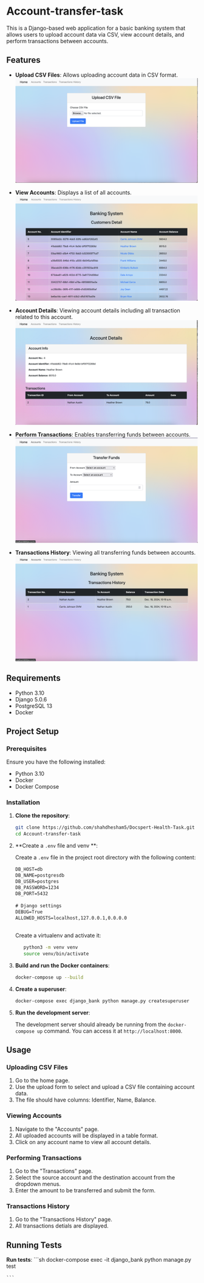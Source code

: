 # Account-transfer-task

This is a Django-based web application for a basic banking system that allows users to upload account data via CSV, view account details, and perform transactions between accounts.

## Features

- **Upload CSV Files**: Allows uploading account data in CSV format.
  ![Upload CSV Form](images/upload.png)
- **View Accounts**: Displays a list of all accounts.
  ![View Accounts](images/accounts.png)
- **Account Details**: Viewing account details including all transaction related to this account.
  ![Perform Transactions](images/details.png)
  
- **Perform Transactions**: Enables transferring funds between accounts.
  ![Perform Transactions](images/transaction.png)
- **Transactions History**: Viewing all transferring funds between accounts.
  ![Perform Transactions](images/history.png)

  
## Requirements

- Python 3.10
- Django 5.0.6
- PostgreSQL 13
- Docker

## Project Setup

### Prerequisites

Ensure you have the following installed:

- Python 3.10
- Docker
- Docker Compose

### Installation

1. **Clone the repository**:

    ```sh
    git clone https://github.com/shahdhesham5/Docspert-Health-Task.git
    cd Account-transfer-task
    ```

2. **Create a `.env` file and venv **:

    Create a `.env` file in the project root directory with the following content:

    ```env
    DB_HOST=db
    DB_NAME=postgresdb
    DB_USER=postgres
    DB_PASSWORD=1234
    DB_PORT=5432
    
    # Django settings
    DEBUG=True
    ALLOWED_HOSTS=localhost,127.0.0.1,0.0.0.0


    ```
   Create a virtualenv and activate it:
   ```sh
      python3 -m venv venv
      source venv/bin/activate
   ```
4. **Build and run the Docker containers**:

    ```sh
    docker-compose up --build
    ```

5. **Create a superuser**:

    ```sh
    docker-compose exec django_bank python manage.py createsuperuser
    ```

6. **Run the development server**:

    The development server should already be running from the `docker-compose up` command. You can access it at `http://localhost:8000`.

## Usage

### Uploading CSV Files

1. Go to the home page.
2. Use the upload form to select and upload a CSV file containing account data.
3. The file should have columns: Identifier, Name, Balance.

### Viewing Accounts

1. Navigate to the "Accounts" page.
2. All uploaded accounts will be displayed in a table format.
3. Click on any account name to view all account details.

### Performing Transactions

1. Go to the "Transactions" page.
2. Select the source account and the destination account from the dropdown menus.
3. Enter the amount to be transferred and submit the form.

### Transactions History 

1. Go to the "Transactions History" page.
2. All transactions detials are displayed.


## Running Tests
  **Run tests**:
    ```sh
        docker-compose exec -it django_bank python manage.py test

    ```

